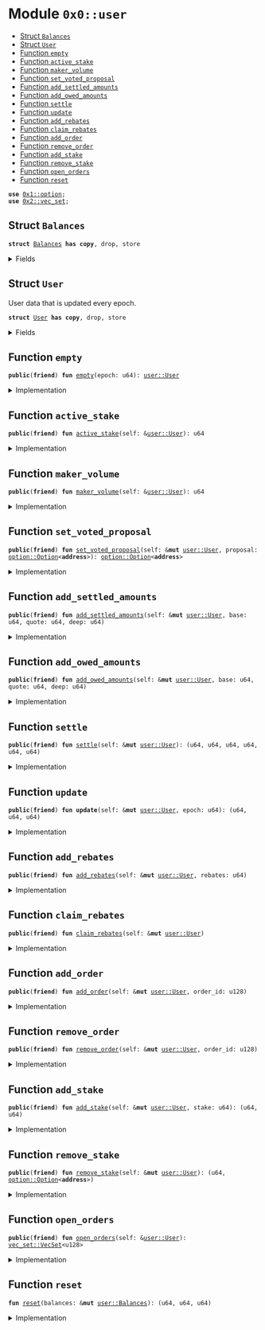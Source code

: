 
<a name="0x0_user"></a>

# Module `0x0::user`



-  [Struct `Balances`](#0x0_user_Balances)
-  [Struct `User`](#0x0_user_User)
-  [Function `empty`](#0x0_user_empty)
-  [Function `active_stake`](#0x0_user_active_stake)
-  [Function `maker_volume`](#0x0_user_maker_volume)
-  [Function `set_voted_proposal`](#0x0_user_set_voted_proposal)
-  [Function `add_settled_amounts`](#0x0_user_add_settled_amounts)
-  [Function `add_owed_amounts`](#0x0_user_add_owed_amounts)
-  [Function `settle`](#0x0_user_settle)
-  [Function `update`](#0x0_user_update)
-  [Function `add_rebates`](#0x0_user_add_rebates)
-  [Function `claim_rebates`](#0x0_user_claim_rebates)
-  [Function `add_order`](#0x0_user_add_order)
-  [Function `remove_order`](#0x0_user_remove_order)
-  [Function `add_stake`](#0x0_user_add_stake)
-  [Function `remove_stake`](#0x0_user_remove_stake)
-  [Function `open_orders`](#0x0_user_open_orders)
-  [Function `reset`](#0x0_user_reset)


<pre><code><b>use</b> <a href="dependencies/move-stdlib/option.md#0x1_option">0x1::option</a>;
<b>use</b> <a href="dependencies/sui-framework/vec_set.md#0x2_vec_set">0x2::vec_set</a>;
</code></pre>



<a name="0x0_user_Balances"></a>

## Struct `Balances`



<pre><code><b>struct</b> <a href="user.md#0x0_user_Balances">Balances</a> <b>has</b> <b>copy</b>, drop, store
</code></pre>



<details>
<summary>Fields</summary>


<dl>
<dt>
<code>base: u64</code>
</dt>
<dd>

</dd>
<dt>
<code>quote: u64</code>
</dt>
<dd>

</dd>
<dt>
<code>deep: u64</code>
</dt>
<dd>

</dd>
</dl>


</details>

<a name="0x0_user_User"></a>

## Struct `User`

User data that is updated every epoch.


<pre><code><b>struct</b> <a href="user.md#0x0_user_User">User</a> <b>has</b> <b>copy</b>, drop, store
</code></pre>



<details>
<summary>Fields</summary>


<dl>
<dt>
<code>epoch: u64</code>
</dt>
<dd>

</dd>
<dt>
<code>open_orders: <a href="dependencies/sui-framework/vec_set.md#0x2_vec_set_VecSet">vec_set::VecSet</a>&lt;u128&gt;</code>
</dt>
<dd>

</dd>
<dt>
<code>maker_volume: u64</code>
</dt>
<dd>

</dd>
<dt>
<code>active_stake: u64</code>
</dt>
<dd>

</dd>
<dt>
<code>inactive_stake: u64</code>
</dt>
<dd>

</dd>
<dt>
<code>voted_proposal: <a href="dependencies/move-stdlib/option.md#0x1_option_Option">option::Option</a>&lt;<b>address</b>&gt;</code>
</dt>
<dd>

</dd>
<dt>
<code>unclaimed_rebates: u64</code>
</dt>
<dd>

</dd>
<dt>
<code>settled_balances: <a href="user.md#0x0_user_Balances">user::Balances</a></code>
</dt>
<dd>

</dd>
<dt>
<code>owed_balances: <a href="user.md#0x0_user_Balances">user::Balances</a></code>
</dt>
<dd>

</dd>
</dl>


</details>

<a name="0x0_user_empty"></a>

## Function `empty`



<pre><code><b>public</b>(<b>friend</b>) <b>fun</b> <a href="user.md#0x0_user_empty">empty</a>(epoch: u64): <a href="user.md#0x0_user_User">user::User</a>
</code></pre>



<details>
<summary>Implementation</summary>


<pre><code><b>public</b>(package) <b>fun</b> <a href="user.md#0x0_user_empty">empty</a>(
    epoch: u64,
): <a href="user.md#0x0_user_User">User</a> {
    <a href="user.md#0x0_user_User">User</a> {
        epoch,
        open_orders: <a href="dependencies/sui-framework/vec_set.md#0x2_vec_set_empty">vec_set::empty</a>(),
        maker_volume: 0,
        active_stake: 0,
        inactive_stake: 0,
        voted_proposal: <a href="dependencies/move-stdlib/option.md#0x1_option_none">option::none</a>(),
        unclaimed_rebates: 0,
        settled_balances: <a href="user.md#0x0_user_Balances">Balances</a> {
            base: 0,
            quote: 0,
            deep: 0,
        },
        owed_balances: <a href="user.md#0x0_user_Balances">Balances</a> {
            base: 0,
            quote: 0,
            deep: 0,
        },
    }
}
</code></pre>



</details>

<a name="0x0_user_active_stake"></a>

## Function `active_stake`



<pre><code><b>public</b>(<b>friend</b>) <b>fun</b> <a href="user.md#0x0_user_active_stake">active_stake</a>(self: &<a href="user.md#0x0_user_User">user::User</a>): u64
</code></pre>



<details>
<summary>Implementation</summary>


<pre><code><b>public</b>(package) <b>fun</b> <a href="user.md#0x0_user_active_stake">active_stake</a>(
    self: &<a href="user.md#0x0_user_User">User</a>,
): u64 {
    self.active_stake
}
</code></pre>



</details>

<a name="0x0_user_maker_volume"></a>

## Function `maker_volume`



<pre><code><b>public</b>(<b>friend</b>) <b>fun</b> <a href="user.md#0x0_user_maker_volume">maker_volume</a>(self: &<a href="user.md#0x0_user_User">user::User</a>): u64
</code></pre>



<details>
<summary>Implementation</summary>


<pre><code><b>public</b>(package) <b>fun</b> <a href="user.md#0x0_user_maker_volume">maker_volume</a>(
    self: &<a href="user.md#0x0_user_User">User</a>,
): u64 {
    self.maker_volume
}
</code></pre>



</details>

<a name="0x0_user_set_voted_proposal"></a>

## Function `set_voted_proposal`



<pre><code><b>public</b>(<b>friend</b>) <b>fun</b> <a href="user.md#0x0_user_set_voted_proposal">set_voted_proposal</a>(self: &<b>mut</b> <a href="user.md#0x0_user_User">user::User</a>, proposal: <a href="dependencies/move-stdlib/option.md#0x1_option_Option">option::Option</a>&lt;<b>address</b>&gt;): <a href="dependencies/move-stdlib/option.md#0x1_option_Option">option::Option</a>&lt;<b>address</b>&gt;
</code></pre>



<details>
<summary>Implementation</summary>


<pre><code><b>public</b>(package) <b>fun</b> <a href="user.md#0x0_user_set_voted_proposal">set_voted_proposal</a>(
    self: &<b>mut</b> <a href="user.md#0x0_user_User">User</a>,
    proposal: Option&lt;<b>address</b>&gt;
): Option&lt;<b>address</b>&gt; {
    <b>let</b> prev_proposal = self.voted_proposal;
    self.voted_proposal = proposal;

    prev_proposal
}
</code></pre>



</details>

<a name="0x0_user_add_settled_amounts"></a>

## Function `add_settled_amounts`



<pre><code><b>public</b>(<b>friend</b>) <b>fun</b> <a href="user.md#0x0_user_add_settled_amounts">add_settled_amounts</a>(self: &<b>mut</b> <a href="user.md#0x0_user_User">user::User</a>, base: u64, quote: u64, deep: u64)
</code></pre>



<details>
<summary>Implementation</summary>


<pre><code><b>public</b>(package) <b>fun</b> <a href="user.md#0x0_user_add_settled_amounts">add_settled_amounts</a>(
    self: &<b>mut</b> <a href="user.md#0x0_user_User">User</a>,
    base: u64,
    quote: u64,
    deep: u64,
) {
    self.settled_balances.base = self.settled_balances.base + base;
    self.settled_balances.quote = self.settled_balances.quote + quote;
    self.settled_balances.deep = self.settled_balances.deep + deep;
}
</code></pre>



</details>

<a name="0x0_user_add_owed_amounts"></a>

## Function `add_owed_amounts`



<pre><code><b>public</b>(<b>friend</b>) <b>fun</b> <a href="user.md#0x0_user_add_owed_amounts">add_owed_amounts</a>(self: &<b>mut</b> <a href="user.md#0x0_user_User">user::User</a>, base: u64, quote: u64, deep: u64)
</code></pre>



<details>
<summary>Implementation</summary>


<pre><code><b>public</b>(package) <b>fun</b> <a href="user.md#0x0_user_add_owed_amounts">add_owed_amounts</a>(
    self: &<b>mut</b> <a href="user.md#0x0_user_User">User</a>,
    base: u64,
    quote: u64,
    deep: u64,
) {
    self.owed_balances.base = self.owed_balances.base + base;
    self.owed_balances.quote = self.owed_balances.quote + quote;
    self.owed_balances.deep = self.owed_balances.deep + deep;
}
</code></pre>



</details>

<a name="0x0_user_settle"></a>

## Function `settle`



<pre><code><b>public</b>(<b>friend</b>) <b>fun</b> <a href="user.md#0x0_user_settle">settle</a>(self: &<b>mut</b> <a href="user.md#0x0_user_User">user::User</a>): (u64, u64, u64, u64, u64, u64)
</code></pre>



<details>
<summary>Implementation</summary>


<pre><code><b>public</b>(package) <b>fun</b> <a href="user.md#0x0_user_settle">settle</a>(
    self: &<b>mut</b> <a href="user.md#0x0_user_User">User</a>,
): (u64, u64, u64, u64, u64, u64) {
    <b>let</b> (base_out, quote_out, deep_out) = self.settled_balances.<a href="user.md#0x0_user_reset">reset</a>();
    <b>let</b> (base_in, quote_in, deep_in) = self.owed_balances.<a href="user.md#0x0_user_reset">reset</a>();

    (base_out, quote_out, deep_out, base_in, quote_in, deep_in)
}
</code></pre>



</details>

<a name="0x0_user_update"></a>

## Function `update`



<pre><code><b>public</b>(<b>friend</b>) <b>fun</b> <b>update</b>(self: &<b>mut</b> <a href="user.md#0x0_user_User">user::User</a>, epoch: u64): (u64, u64, u64)
</code></pre>



<details>
<summary>Implementation</summary>


<pre><code><b>public</b>(package) <b>fun</b> <b>update</b>(
    self: &<b>mut</b> <a href="user.md#0x0_user_User">User</a>,
    epoch: u64,
): (u64, u64, u64) {
    <b>if</b> (self.epoch == epoch) <b>return</b> (0, 0, 0);

    <b>let</b> prev_epoch = self.epoch;
    <b>let</b> maker_volume = self.maker_volume;
    <b>let</b> active_stake = self.active_stake;

    self.epoch = epoch;
    self.maker_volume = 0;
    self.active_stake = self.active_stake + self.inactive_stake;
    self.inactive_stake = 0;
    self.voted_proposal = <a href="dependencies/move-stdlib/option.md#0x1_option_none">option::none</a>();

    (prev_epoch, maker_volume, active_stake)
}
</code></pre>



</details>

<a name="0x0_user_add_rebates"></a>

## Function `add_rebates`



<pre><code><b>public</b>(<b>friend</b>) <b>fun</b> <a href="user.md#0x0_user_add_rebates">add_rebates</a>(self: &<b>mut</b> <a href="user.md#0x0_user_User">user::User</a>, rebates: u64)
</code></pre>



<details>
<summary>Implementation</summary>


<pre><code><b>public</b>(package) <b>fun</b> <a href="user.md#0x0_user_add_rebates">add_rebates</a>(
    self: &<b>mut</b> <a href="user.md#0x0_user_User">User</a>,
    rebates: u64,
) {
    self.unclaimed_rebates = self.unclaimed_rebates + rebates;
}
</code></pre>



</details>

<a name="0x0_user_claim_rebates"></a>

## Function `claim_rebates`



<pre><code><b>public</b>(<b>friend</b>) <b>fun</b> <a href="user.md#0x0_user_claim_rebates">claim_rebates</a>(self: &<b>mut</b> <a href="user.md#0x0_user_User">user::User</a>)
</code></pre>



<details>
<summary>Implementation</summary>


<pre><code><b>public</b>(package) <b>fun</b> <a href="user.md#0x0_user_claim_rebates">claim_rebates</a>(
    self: &<b>mut</b> <a href="user.md#0x0_user_User">User</a>,
) {
    self.settled_balances.deep = self.settled_balances.deep + self.unclaimed_rebates;
    self.unclaimed_rebates = 0;
}
</code></pre>



</details>

<a name="0x0_user_add_order"></a>

## Function `add_order`



<pre><code><b>public</b>(<b>friend</b>) <b>fun</b> <a href="user.md#0x0_user_add_order">add_order</a>(self: &<b>mut</b> <a href="user.md#0x0_user_User">user::User</a>, order_id: u128)
</code></pre>



<details>
<summary>Implementation</summary>


<pre><code><b>public</b>(package) <b>fun</b> <a href="user.md#0x0_user_add_order">add_order</a>(
    self: &<b>mut</b> <a href="user.md#0x0_user_User">User</a>,
    order_id: u128,
) {
    self.open_orders.insert(order_id);
}
</code></pre>



</details>

<a name="0x0_user_remove_order"></a>

## Function `remove_order`



<pre><code><b>public</b>(<b>friend</b>) <b>fun</b> <a href="user.md#0x0_user_remove_order">remove_order</a>(self: &<b>mut</b> <a href="user.md#0x0_user_User">user::User</a>, order_id: u128)
</code></pre>



<details>
<summary>Implementation</summary>


<pre><code><b>public</b>(package) <b>fun</b> <a href="user.md#0x0_user_remove_order">remove_order</a>(
    self: &<b>mut</b> <a href="user.md#0x0_user_User">User</a>,
    order_id: u128,
) {
    self.open_orders.remove(&order_id)
}
</code></pre>



</details>

<a name="0x0_user_add_stake"></a>

## Function `add_stake`



<pre><code><b>public</b>(<b>friend</b>) <b>fun</b> <a href="user.md#0x0_user_add_stake">add_stake</a>(self: &<b>mut</b> <a href="user.md#0x0_user_User">user::User</a>, stake: u64): (u64, u64)
</code></pre>



<details>
<summary>Implementation</summary>


<pre><code><b>public</b>(package) <b>fun</b> <a href="user.md#0x0_user_add_stake">add_stake</a>(
    self: &<b>mut</b> <a href="user.md#0x0_user_User">User</a>,
    stake: u64,
): (u64, u64) {
    <b>let</b> stake_before = self.active_stake + self.inactive_stake;
    self.inactive_stake = self.inactive_stake + stake;
    self.owed_balances.deep = self.owed_balances.deep + stake;

    (stake_before, stake_before + self.inactive_stake)
}
</code></pre>



</details>

<a name="0x0_user_remove_stake"></a>

## Function `remove_stake`



<pre><code><b>public</b>(<b>friend</b>) <b>fun</b> <a href="user.md#0x0_user_remove_stake">remove_stake</a>(self: &<b>mut</b> <a href="user.md#0x0_user_User">user::User</a>): (u64, <a href="dependencies/move-stdlib/option.md#0x1_option_Option">option::Option</a>&lt;<b>address</b>&gt;)
</code></pre>



<details>
<summary>Implementation</summary>


<pre><code><b>public</b>(package) <b>fun</b> <a href="user.md#0x0_user_remove_stake">remove_stake</a>(
    self: &<b>mut</b> <a href="user.md#0x0_user_User">User</a>,
): (u64, Option&lt;<b>address</b>&gt;) {
    <b>let</b> stake_before = self.active_stake + self.inactive_stake;
    <b>let</b> voted_proposal = self.voted_proposal;
    self.active_stake = 0;
    self.inactive_stake = 0;
    self.voted_proposal = <a href="dependencies/move-stdlib/option.md#0x1_option_none">option::none</a>();
    self.settled_balances.deep = self.settled_balances.deep + stake_before;

    (stake_before, voted_proposal)
}
</code></pre>



</details>

<a name="0x0_user_open_orders"></a>

## Function `open_orders`



<pre><code><b>public</b>(<b>friend</b>) <b>fun</b> <a href="user.md#0x0_user_open_orders">open_orders</a>(self: &<a href="user.md#0x0_user_User">user::User</a>): <a href="dependencies/sui-framework/vec_set.md#0x2_vec_set_VecSet">vec_set::VecSet</a>&lt;u128&gt;
</code></pre>



<details>
<summary>Implementation</summary>


<pre><code><b>public</b>(package) <b>fun</b> <a href="user.md#0x0_user_open_orders">open_orders</a>(
    self: &<a href="user.md#0x0_user_User">User</a>,
): VecSet&lt;u128&gt; {
    self.open_orders
}
</code></pre>



</details>

<a name="0x0_user_reset"></a>

## Function `reset`



<pre><code><b>fun</b> <a href="user.md#0x0_user_reset">reset</a>(balances: &<b>mut</b> <a href="user.md#0x0_user_Balances">user::Balances</a>): (u64, u64, u64)
</code></pre>



<details>
<summary>Implementation</summary>


<pre><code><b>fun</b> <a href="user.md#0x0_user_reset">reset</a>(balances: &<b>mut</b> <a href="user.md#0x0_user_Balances">Balances</a>): (u64, u64, u64) {
    <b>let</b> base = balances.base;
    <b>let</b> quote = balances.quote;
    <b>let</b> deep = balances.deep;
    balances.base = 0;
    balances.quote = 0;
    balances.deep = 0;

    (base, quote, deep)
}
</code></pre>



</details>
